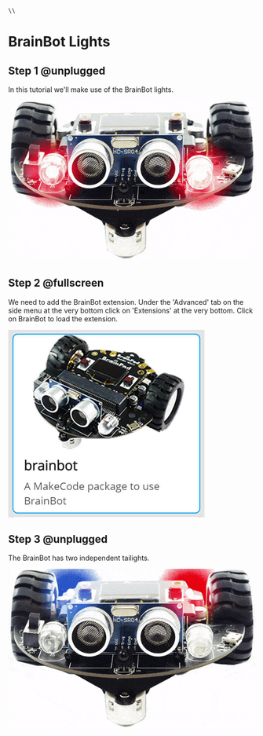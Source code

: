 ```template
\\
```

# BrainBot Lights

## Step 1 @unplugged

In this tutorial we'll make use of the BrainBot lights. 

![BrainPad buzzer image](docs/static/images/headlights.gif)

## Step 2 @fullscreen

We need to add the BrainBot extension. Under the 'Advanced' tab on the side menu at the very bottom click on 'Extensions' at the very bottom. Click on BrainBot to load the extension. 

![BrainPad buzzer image](docs/static/images/brainbot.jpg)

## Step 3 @unplugged

The BrainBot has two independent tailights. 

![BrainPad Brainbot](docs/static/images/taillights.gif)


